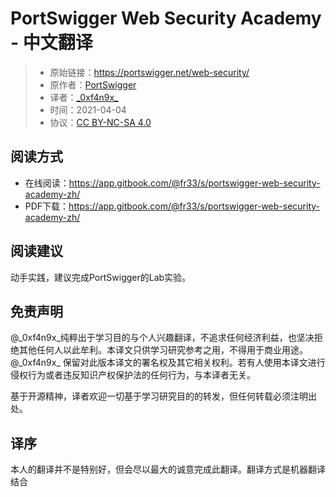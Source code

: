 # PortSwigger Web Security Academy - 中文翻译

> - 原始链接：https://portswigger.net/web-security/
> - 原作者：[PortSwigger](https://portswigger.net/)
> - 译者：[\_0xf4n9x\_](https://twitter.com/_0xf4n9x_)
> - 时间：2021-04-04
> - 协议：[CC BY-NC-SA 4.0](http://creativecommons.org/licenses/by-nc-sa/4.0/)


## 阅读方式

- 在线阅读：https://app.gitbook.com/@fr33/s/portswigger-web-security-academy-zh/
- PDF下载：https://app.gitbook.com/@fr33/s/portswigger-web-security-academy-zh/


## 阅读建议

动手实践，建议完成PortSwigger的Lab实验。


## 免责声明

@\_0xf4n9x\_纯粹出于学习目的与个人兴趣翻译，不追求任何经济利益，也坚决拒绝其他任何人以此牟利。本译文只供学习研究参考之用，不得用于商业用途。@\_0xf4n9x\_ 保留对此版本译文的署名权及其它相关权利。若有人使用本译文进行侵权行为或者违反知识产权保护法的任何行为，与本译者无关。

基于开源精神，译者欢迎一切基于学习研究目的的转发，但任何转载必须注明出处。


## 译序

本人的翻译并不是特别好，但会尽以最大的诚意完成此翻译。翻译方式是机器翻译结合






